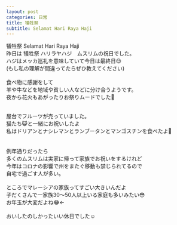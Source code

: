 ```yaml
---
layout: post
categories: 日常
title: 犠牲祭 
subtitle: Selamat Hari Raya Haji
---
```

犠牲祭 Selamat Hari Raya Haji<br>
昨日は 犠牲祭 ハリラヤハジ　ムスリムの祝日でした。<br>
ハジはメッカ巡礼を意味していて今日は最終日😌<br>
(もし私の理解が間違ってたらぜひ教えてください)<br>
<br>
食べ物に感謝をして<br>
羊や牛などを地域や貧しい人などに分け合うようです。<br>
夜から花火もあがったりお祭りムードでした🤗<br>

<br>
屋台でフルーツが売っていました。<br>
猫たち😺と一緒にお祝いしたよ<br>
私はドリアンとナシレマンとランブータンとマンゴスチンを食べたよ🤤<br>
<br>

<br>
例年通りだったら<br>
多くのムスリムは実家に帰って家族でお祝いをするけれど<br>
今年はコロナの影響で州をまたぐ移動も禁じられてるので<br>
自宅で過ごす人が多い。<br>
<br>
ところでマレーシアの家族ってすごい大きいんだよ<br>
子だくさんで一家族30〜50人以上いる家庭も多いみたい😳<br>
お年玉が大変だよね😂←<br>
<br>
おいしたのしかったいい休日でした☺️<br>
<br>
<br>
<br>